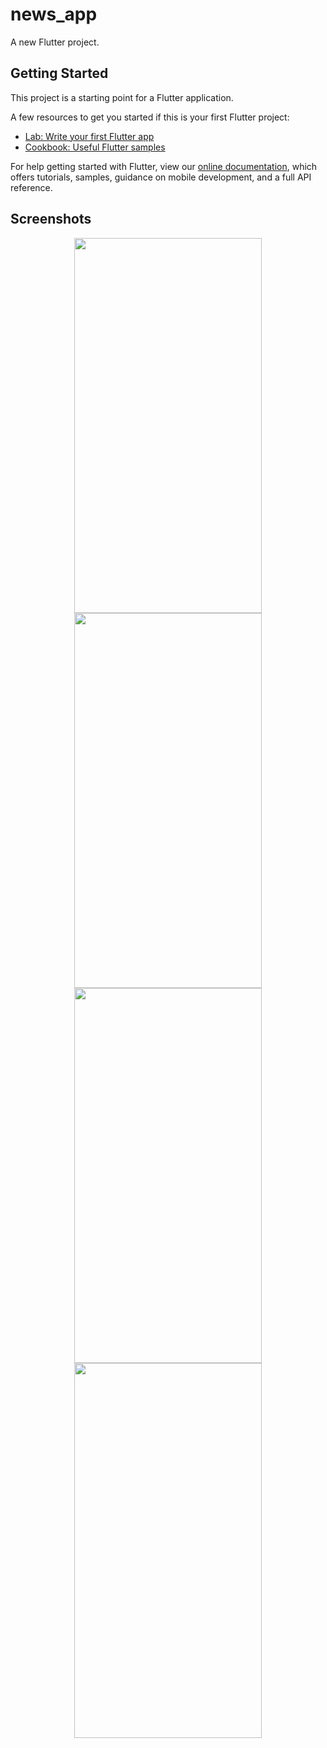 # news_app

A new Flutter project.

## Getting Started

This project is a starting point for a Flutter application.

A few resources to get you started if this is your first Flutter project:

- [Lab: Write your first Flutter app](https://flutter.dev/docs/get-started/codelab)
- [Cookbook: Useful Flutter samples](https://flutter.dev/docs/cookbook)

For help getting started with Flutter, view our
[online documentation](https://flutter.dev/docs), which offers tutorials,
samples, guidance on mobile development, and a full API reference.

## Screenshots
<div align="center">
  <img src="/ss/ss2.jpeg" width="300px" height="600"/>
  <img src="/ss/ss1.jpeg" width="300px" height="600"/>
  <img src="/ss/ss3.jpeg" width="300px" height="600"/>
  <img src="/ss/ss4.jpeg" width="300px" height="600"/>
 </div>
